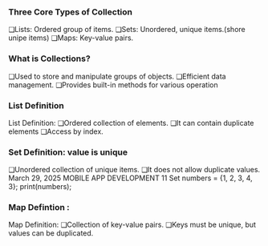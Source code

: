 ### Three Core Types of Collection

❑Lists: Ordered group of items.
❑Sets: Unordered, unique items.(shore unipe items)
❑Maps: Key-value pairs.

### What is Collections?

❑Used to store and manipulate groups of objects.
❑Efficient data management.
❑Provides built-in methods for various operation

### List Definition

List Definition:
❑Ordered collection of elements.
❑It can contain duplicate elements
❑Access by index.

### Set Definition: value is unique

❑Unordered collection of unique items.
❑It does not allow duplicate values.
March 29, 2025 MOBILE APP DEVELOPMENT 11
Set<int> numbers = {1, 2, 3, 4, 3};
print(numbers);

### Map Defintion :

Map Definition:
❑Collection of key-value pairs.
❑Keys must be unique, but values can be duplicated.
